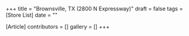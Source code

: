 +++
title = "Brownsville, TX (2800 N Expressway)"
draft = false
tags = [Store List]
date = ""

[Article]
contributors = []
gallery = []
+++